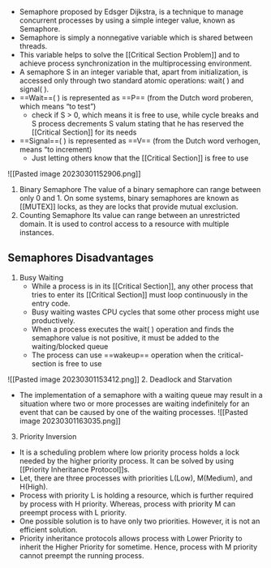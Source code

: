 - Semaphore proposed by Edsger Dijkstra, is a technique to manage concurrent processes by using a simple integer value, known as Semaphore.
- Semaphore is simply a nonnegative variable which is shared between threads.
-  This variable helps to solve the [[Critical Section Problem]] and to achieve process synchronization in the multiprocessing environment.
- A semaphore S in an integer variable that, apart from initialization, is accessed only through two standard atomic operations: wait( ) and signal( ).
- ==Wait==( ) is represented as ==P== (from the Dutch word proberen, which means “to test”)
	- check if S > 0, which means it is free to use, while cycle breaks and S process decrements S valum stating that he has reserved the [[Critical Section]] for its needs
- ==Signal==( ) is represented as ==V== (from the Dutch word verhogen, means “to increment)
	- Just letting others know that the [[Critical Section]] is free to use

![[Pasted image 20230301152906.png]]

1. Binary Semaphore
The value of a binary semaphore can range between only 0 and 1. On some systems, binary semaphores are known as [[MUTEX]] locks, as they are locks that provide mutual exclusion.
2. Counting Semaphore
Its value can range between an unrestricted domain. It is used to control access to a resource with multiple instances.

## Semaphores Disadvantages
1. Busy Waiting
	- While a process is in its [[Critical Section]], any other process that tries to enter its [[Critical Section]] must loop continuously in the entry code.
	- Busy waiting wastes CPU cycles that some other process might use productively.
	- When a process executes the wait( ) operation and finds the semaphore value is not positive, it must be added to the waiting/blocked queue
	- The process can use ==wakeup== operation when the critical-section is free to use

![[Pasted image 20230301153412.png]]
2. Deadlock and Starvation
- The implementation of a semaphore with a waiting queue may result in a situation where two or more processes are waiting indefinitely for an event that can be caused by one of the waiting processes.
![[Pasted image 20230301163035.png]]

3. Priority Inversion
- It is a scheduling problem where low priority process holds a lock needed by the higher priority process. It can be solved by using [[Priority Inheritance Protocol]]s.
- Let, there are three processes with priorities L(Low), M(Medium), and H(High).
- Process with priority L is holding a resource, which is further required by process with H priority. Whereas, process with priority M can preempt process with L priority.
- One possible solution is to have only two priorities. However, it is not an efficient solution.
- Priority inheritance protocols allows process with Lower Priority to inherit the Higher Priority for sometime. Hence, process with M priority cannot preempt the running process.

